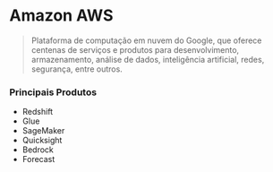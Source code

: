 # Amazon AWS

> Plataforma de computação em nuvem do Google, que oferece centenas de serviços e produtos para desenvolvimento, armazenamento, análise de dados, inteligência artificial, redes, segurança, entre outros.

### Principais Produtos 
- Redshift
- Glue
- SageMaker
- Quicksight
- Bedrock
- Forecast
